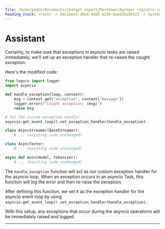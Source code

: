 ```yaml
---
file: /home/pedro/Documents/chatgpt_export/Markdown/Agregar registro con loguru.md
heading_stack: <root> -> bbc2eee3-d0e6-4dd5-a236-8aa929a8d323 -> System -> ce7fde3a-941f-4b7f-ac86-97a263e435dc -> System -> aaa26063-605a-4e6d-929e-590ee6e356d6 -> User -> f4b54abd-ea04-45dc-9235-d973f24c1a64 -> Assistant -> aaa2cf6b-49d5-489c-827b-3b1cdfb42d70 -> User -> 3cbcefc7-86a2-43c3-ab36-af1b0c4b80cc -> Assistant -> aaa22a4e-9be3-4101-83a6-e79c030b39b7 -> User -> b2576e34-4a1e-4fd0-ab10-0a6ad58bae62 -> Assistant
---
```

# Assistant

Certainly, to make sure that exceptions in asyncio tasks are raised immediately, we'll set up an exception handler that re-raises the caught exception.

Here's the modified code:

```python
from loguru import logger
import asyncio

def handle_exception(loop, context):
    msg = context.get("exception", context["message"])
    logger.error(f"Caught exception: {msg}")
    raise msg

# Set the custom exception handler
asyncio.get_event_loop().set_exception_handler(handle_exception)

class AsyncStreamer(BaseStreamer):
    # ... (existing code unchanged)

class AsyncTexter:
    # ... (existing code unchanged)

async def main(model, tokenizer):
    # ... (existing code unchanged)
```

The `handle_exception` function will act as our custom exception handler for the asyncio loop. When an exception occurs in an asyncio Task, this function will log the error and then re-raise the exception.

After defining this function, we set it as the exception handler for the asyncio event loop by using `asyncio.get_event_loop().set_exception_handler(handle_exception)`.

With this setup, any exceptions that occur during the asyncio operations will be immediately raised and logged.

---
